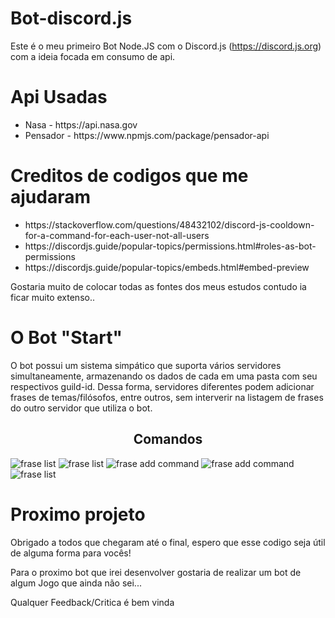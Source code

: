 # Bot-discord.js
Este é o meu primeiro Bot Node.JS com o Discord.js (https://discord.js.org) com a ideia focada em consumo de api.

# Api Usadas
<ul>
    <li>Nasa - https://api.nasa.gov</li>
    <li>Pensador - https://www.npmjs.com/package/pensador-api</li>
</ul>

# Creditos de codigos que me ajudaram
<ul>
    <li>https://stackoverflow.com/questions/48432102/discord-js-cooldown-for-a-command-for-each-user-not-all-users</li>
    <li>https://discordjs.guide/popular-topics/permissions.html#roles-as-bot-permissions</li>
    <li>https://discordjs.guide/popular-topics/embeds.html#embed-preview</li>
</ul>

<p>Gostaria muito de colocar todas as fontes dos meus estudos contudo ia ficar muito extenso..</p>

# O Bot "Start"
O bot possui um sistema simpático que suporta vários servidores simultaneamente, armazenando os dados de cada em uma pasta com seu respectivos guild-id. Dessa forma, servidores diferentes podem adicionar frases de temas/filósofos, entre outros, sem interverir na listagem de frases do outro servidor que utiliza o bot.

<h2 style="text-align: center;">Comandos</h2>
<div>
                <img src="https://i.imgur.com/xTZAk1P.png" alt="frase list">
                <img src="https://i.imgur.com/TLX7ZQH.png" alt="frase list">
                <img src="https://i.imgur.com/9OnVF12.png" alt="frase add command">
                <img src="https://i.imgur.com/ArPRHTu.png" alt="frase add command">
                <img src="https://i.imgur.com/opsvN1Z.png" alt="frase list">
</div>

# Proximo projeto
<p>Obrigado a todos que chegaram até o final, espero que esse codigo seja útil de alguma forma para vocês!</p>
<p>Para o proximo bot que irei desenvolver gostaria de realizar um bot de algum Jogo que ainda não sei...</p>
<p>Qualquer Feedback/Critica é bem vinda</p>
